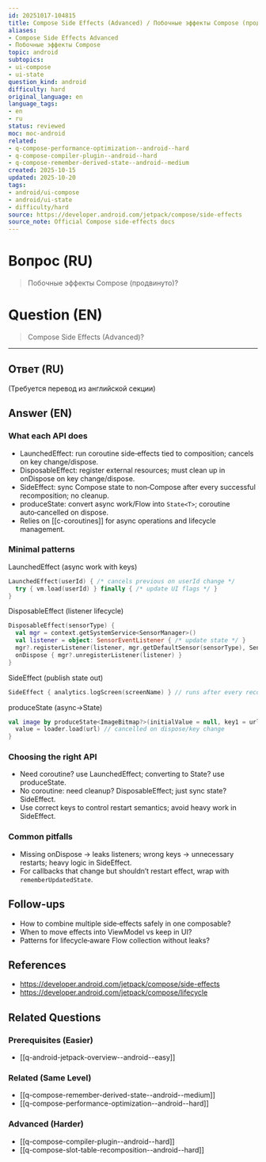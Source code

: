 ```yaml
---
id: 20251017-104815
title: Compose Side Effects (Advanced) / Побочные эффекты Compose (продвинуто)
aliases:
- Compose Side Effects Advanced
- Побочные эффекты Compose
topic: android
subtopics:
- ui-compose
- ui-state
question_kind: android
difficulty: hard
original_language: en
language_tags:
- en
- ru
status: reviewed
moc: moc-android
related:
- q-compose-performance-optimization--android--hard
- q-compose-compiler-plugin--android--hard
- q-compose-remember-derived-state--android--medium
created: 2025-10-15
updated: 2025-10-20
tags:
- android/ui-compose
- android/ui-state
- difficulty/hard
source: https://developer.android.com/jetpack/compose/side-effects
source_note: Official Compose side‑effects docs
---
```


# Вопрос (RU)
> Побочные эффекты Compose (продвинуто)?

# Question (EN)
> Compose Side Effects (Advanced)?

---

## Ответ (RU)

(Требуется перевод из английской секции)

## Answer (EN)

### What each API does
- LaunchedEffect: run coroutine side‑effects tied to composition; cancels on key change/dispose.
- DisposableEffect: register external resources; must clean up in onDispose on key change/dispose.
- SideEffect: sync Compose state to non‑Compose after every successful recomposition; no cleanup.
- produceState: convert async work/Flow into `State<T>`; coroutine auto‑cancelled on dispose.
- Relies on [[c-coroutines]] for async operations and lifecycle management.

### Minimal patterns

LaunchedEffect (async work with keys)
```kotlin
LaunchedEffect(userId) { /* cancels previous on userId change */
  try { vm.load(userId) } finally { /* update UI flags */ }
}
```

DisposableEffect (listener lifecycle)
```kotlin
DisposableEffect(sensorType) {
  val mgr = context.getSystemService<SensorManager>()
  val listener = object: SensorEventListener { /* update state */ }
  mgr?.registerListener(listener, mgr.getDefaultSensor(sensorType), SensorManager.SENSOR_DELAY_NORMAL)
  onDispose { mgr?.unregisterListener(listener) }
}
```

SideEffect (publish state out)
```kotlin
SideEffect { analytics.logScreen(screenName) } // runs after every recomposition
```

produceState (async→State)
```kotlin
val image by produceState<ImageBitmap?>(initialValue = null, key1 = url) {
  value = loader.load(url) // cancelled on dispose/key change
}
```

### Choosing the right API
- Need coroutine? use LaunchedEffect; converting to State? use produceState.
- No coroutine: need cleanup? DisposableEffect; just sync state? SideEffect.
- Use correct keys to control restart semantics; avoid heavy work in SideEffect.

### Common pitfalls
- Missing onDispose → leaks listeners; wrong keys → unnecessary restarts; heavy logic in SideEffect.
- For callbacks that change but shouldn’t restart effect, wrap with `rememberUpdatedState`.

## Follow-ups
- How to combine multiple side‑effects safely in one composable?
- When to move effects into ViewModel vs keep in UI?
- Patterns for lifecycle‑aware Flow collection without leaks?

## References
- https://developer.android.com/jetpack/compose/side-effects
- https://developer.android.com/jetpack/compose/lifecycle

## Related Questions

### Prerequisites (Easier)
- [[q-android-jetpack-overview--android--easy]]

### Related (Same Level)
- [[q-compose-remember-derived-state--android--medium]]
- [[q-compose-performance-optimization--android--hard]]

### Advanced (Harder)
- [[q-compose-compiler-plugin--android--hard]]
- [[q-compose-slot-table-recomposition--android--hard]]
